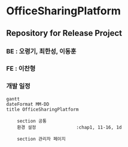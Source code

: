 # OfficeSharingPlatform

## Repository for Release Project

### BE : 오령기, 최한성, 이동훈

### FE : 이찬형

### 개발 일정

```mermaid
gantt
dateFormat MM-DD
title OfficeSharingPlatform

    section 공통
    환경 설정               :chap1, 11-16, 1d

    section 관리자 페이지

```